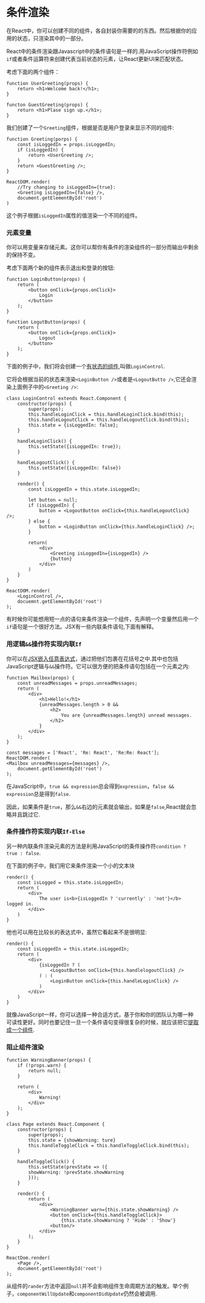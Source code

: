 # 条件渲染

在React中，你可以创建不同的组件，各自封装你需要的的东西。然后根据你的应用的状态，只渲染其中的一部分。

React中的条件渲染跟Javascript中的条件语句是一样的.用JavaScript操作符例如`if`或者条件运算符来创建代表当前状态的元素，让React更新UI来匹配状态。

考虑下面的两个组件：
```
function UserGreeting(props) {
    return <h1>Welcome back!</h1>;
}

functon GuestGreeting(props) {
    return <h1>Plase sign up.</h1>;
}
```
我们创建了一个`Greeting`组件，根据是否是用户登录来显示不同的组件:
```
function Greeting(porps) {
    const isLoggedIn = props.isLoggedIn;
    if (isLoggedIn) {
        return <UserGreeting />;
    }
    return <GuestGreeting />;
}

ReactDOM.render(
    //Try changing to isLoggedIn={true}:
    <Greeting isLoggedIn={false} />,
    document.getElementById('root')
)
```
这个例子根据`isLoggedIn`属性的值渲染一个不同的组件。


### 元素变量
你可以用变量来存储元素。这你可以帮你有条件的渲染组件的一部分而输出中剩余的保持不变。

考虑下面两个新的组件表示退出和登录的按钮:
```
function LoginButton(props) {
    return (
        <button onClick={props.onClick}>
            Login
        </button>
    );
}

function LogutButton(props) {
    return (
        <button onClick={props.onClick}>
            Logout
        </button>
    );
}
```
下面的例子中，我们将会创建一个[有状态的组件](https://facebook.github.io/react/docs/state-and-lifecycle.html#adding-local-state-to-a-class),叫做`LoginControl`.

它将会根据当前的状态来渲染`<LoginButton />`或者是`<LogoutButto />`,它还会渲染上面例子中的`<Greeting />`:

```
class LoginControl extends React.Component {
    constructor(props) {
        super(props);
        this.handleLoginClick = this.handleLoginClick.bind(this);
        this.handleLogoutClick = this.handleLogoutClick.bind(this);
        this.state = {isLoggedIn: false};
    }
    
    handleLoginClick() {
        this.setState({isLoggedIn: true});
    }
    
    handleLogoutClick() {
        this.setState({isLoggedIn: false})
    }
    
    render() {
        const isLoggedIn = this.state.isLoggedIn;
        
        let button = null;
        if (isLoggedIn) {
            button = <LogoutButton onClick={this.handleLogoutClick} />;
        } else {
            button = <LoginButton onClick={this.handleLoginClick} />;
        }
        
        return(
            <div>
                <Greeting isLoggedIn={isLoggedIn} />
                {button}
            </div>
        )
    }
}

ReactDOM.render(
    <LoginControl />,
    docuemnt.getElementById('root')
);
```
有时候你可能想用短一点的语句来条件渲染一个组件，先声明一个变量然后用一个`if`语句是一个很好方法。JSX有一些内联条件语句,下面有解释。

### 用逻辑`&&`操作符实现内联`If`
你可以在[JSX嵌入任意表达式](https://facebook.github.io/react/docs/state-and-lifecycle.html#adding-local-state-to-a-class)，通过把他们包裹在花括号之中.其中也包括JavaScript逻辑与`&&`操作符。它可以很方便的把条件语句包括在一个元素之内:
```
function Mailbox(props) {
    const unreadMessages = props.unreadMessages;
    return (
        <div>
            <h1>Hello!</h1>
            {unreadMessages.length > 0 &&
                <h2>
                    You are {unreadMessages.length} unread messages.
                </h2>
            }
        </div>
    );
}

const messages = ['React', 'Re: React', 'Re:Re: React'];
ReactDOM.render(
<Mailbox unreadMessages={messages} />,
    document.getElementById('root')
);
```
在JavaScript中，`true && expression`总会得到`expression`，`false && expression`总是得到`false`.

因此，如果条件是`true`，那么`&&`右边的元素就会输出，如果是`false`,React就会忽略并且跳过它.

### 条件操作符实现内联`If-Else`
另一种内联条件渲染元素的方法是利用JavaScript的条件操作符`condition ? true : false`.

在下面的例子中，我们用它来条件渲染一个小的文本块

```
render() {
    const isLogged = this.state.isLoggedIn;
    return (
        <div>
            The user is<b>{isLoggedIn ? 'currently' : 'not'}</b> logged in.
        </div>
    )
}
```
他也可以用在比较长的表达式中，虽然它看起来不是很明显:
```
render() {
    const isLoggedIn = this.state.isLoggedIn;
    return (
        <div>
            {isLoggedIn ? (
                <LogoutButton onClick={this.handlelogoutClick} />
            ) : (
                <LoginButton onClick={this.handleLoginClick} />
            )
        </div>
    )
}
```
就像JavaScript一样，你可以选择一种合适方式，基于你和你的团队认为哪一种可读性更好。同时也要记住一旦一个条件语句变得很复杂的时候，就应该把它[提取成一个组件](https://facebook.github.io/react/docs/components-and-props.html#extracting-components).

### 阻止组件渲染
```
function WarningBanner(props) {
    if (!props.warn) {
        return null;
    }
    
    return (
        <div>
            Warning!
        </div>
    );
}

class Page extends React.Component {
    constructor(props) {
        super(props);
        this.state = {showWarning: ture}
        this.handleToggleClick = this.handleToggleClick.bind(this);
    }
    
    handleToggleClick() {
        this.setState(prevState => ({
        showWarning: !prevState.showWarning
        }));
    }
    
    render() {
        return (
            <div>
                <WarningBanner warn={this.state.showWarning} />
                <button onClick={this.handleToggleClick}>
                    {this.state.showWarning ? 'Hide' : 'Show'}
                <button/>
            </div>
        );
    }
}

ReactDom.render(
    <Page />,
    document.getElementById('root')
);
```
从组件的`rander`方法中返回`null`并不会影响组件生命周期方法的触发。举个例子，`componentWillUpdate`和`componentDidUpdate`仍然会被调用.

